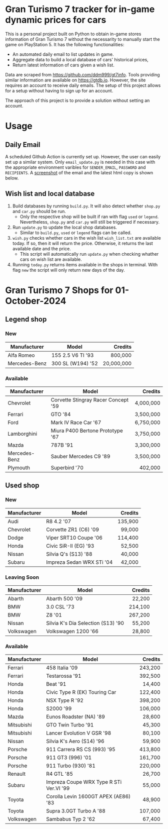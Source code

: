 # Gran Turismo 7 tracker for in-game dynamic prices for cars

This is a personal project built on Python to obtain in-game stores information of Gran Turismo 7 without the necessarity to manually start the game on PlayStation 5. It has the following functionalities:

- An automated daily email to list updates in game.
- Aggregate data to build a local database of cars' historical prices,
- Return latest information of cars given a wish list.

Data are scraped from https://github.com/ddm999/gt7info. Tools providing similar information are available on https://gtdb.io. However, the site requires an account to receive daily emails. The setup of this project allows for a setup without having to sign up for an account.

The approach of this project is to provide a solution without setting an account.

# Usage

## Daily Email

A scheduled Github Action is currently set up. However, the user can easily set up a similar system. Only `email_update.py` is needed in this case with the appropriate environment varibles for `SENDER_EMAIL`, `PASSWORD` and `RECIPIENTS`. A [screenshot](https://raw.githubusercontent.com/marcohoucheng/Gran-Turismo-7-Price-Tracker/main/data/email_screenshot.png) of the email and the latest html copy is shown below.

## Wish list and local database

1. Build databases by running `build.py`. It will also detect whether `shop.py` and `car.py` should be run.
    - Only the respective shop will be built if ran with flag `used` or `legend`. Nevertheless, `shop.py` and `car.py` will still be triggered if necessary.
2. Run `update.py` to update the local shop databases.
    - Similar to `build.py`, `used` or `legend` flags can be called.
3. `wish.py` checks whether cars in the wish list `wish_list.txt` are available today. If so, then it will return the price. Otherwise, it returns the last available date and the price.
    - This script will automatically run `update.py` when checking whather cars on wish list are available.
4. Running `today.py` returns items available in the shops in terminal. With flag `new` the script will only return new days of the day.


# Gran Turismo 7 Shops for 01-October-2024



## Legend shop

### New
 | Manufacturer | Model | Credits |
 | --- | --- | --: |
|Alfa Romeo|155 2.5 V6 TI '93|800,000|
|Mercedes-Benz|300 SL (W194) '52|20,000,000|

### Available
 | Manufacturer | Model | Credits |
 | --- | --- | --: |
|Chevrolet|Corvette Stingray Racer Concept '59|4,000,000|
|Ferrari|GTO '84|3,500,000|
|Ford|Mark IV Race Car '67|6,750,000|
|Lamborghini|Miura P400 Bertone Prototype '67|3,750,000|
|Mazda|787B '91|3,300,000|
|Mercedes-Benz|Sauber Mercedes C9 '89|3,500,000|
|Plymouth|Superbird '70|402,000|


## Used shop

### New
 | Manufacturer | Model | Credits |
 | --- | --- | --: |
|Audi|R8 4.2 '07|135,900|
|Chevrolet|Corvette ZR1 (C6) '09|99,000|
|Dodge|Viper SRT10 Coupe '06|114,400|
|Honda|Civic SiR-II (EG) '93|52,500|
|Nissan|Silvia Q's (S13) '88|40,000|
|Subaru|Impreza Sedan WRX STi '04|42,000|

### Leaving Soon
 | Manufacturer | Model | Credits |
 | --- | --- | --: |
|Abarth|Abarth 500 '09|22,200|
|BMW|3.0 CSL '73|214,100|
|BMW|Z8 '01|267,200|
|Nissan|Silvia K's Dia Selection (S13) '90|55,200|
|Volkswagen|Volkswagen 1200 '66|28,800|

### Available
 | Manufacturer | Model | Credits |
 | --- | --- | --: |
|Ferrari|458 Italia '09|243,200|
|Ferrari|Testarossa '91|392,500|
|Honda|Beat '91|14,400|
|Honda|Civic Type R (EK) Touring Car|122,400|
|Honda|NSX Type R '92|398,200|
|Honda|S2000 '99|106,000|
|Mazda|Eunos Roadster (NA) '89|28,600|
|Mitsubishi|GTO Twin Turbo '91|45,300|
|Mitsubishi|Lancer Evolution V GSR '98|80,100|
|Nissan|Silvia K's Aero (S14) '96|59,900|
|Porsche|911 Carrera RS CS (993) '95|413,800|
|Porsche|911 GT3 (996) '01|161,700|
|Porsche|911 Turbo (930) '81|220,000|
|Renault|R4 GTL '85|26,700|
|Subaru|Impreza Coupe WRX Type R STi Ver.VI '99|55,000|
|Toyota|Corolla Levin 1600GT APEX (AE86) '83|48,900|
|Toyota|Supra 3.0GT Turbo A '88|107,000|
|Volkswagen|Sambabus Typ 2 '62|67,400|
